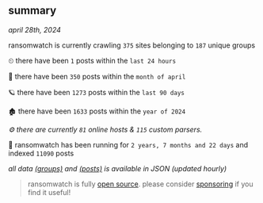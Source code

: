 
## summary
_april 28th, 2024_

ransomwatch is currently crawling `375` sites belonging to `187` unique groups

⏲ there have been `1` posts within the `last 24 hours`

🦈 there have been `350` posts within the `month of april`

🪐 there have been `1273` posts within the `last 90 days`

🏚 there have been `1633` posts within the `year of 2024`

_⚙️ there are currently `81` online hosts & `115` custom parsers._

🦕 ransomwatch has been running for `2 years, 7 months and 22 days` and indexed `11090` posts

_all data  [(groups)](http://ransomwhat.telemetry.ltd/groups) and [(posts)](http://ransomwhat.telemetry.ltd/posts) is available in JSON (updated hourly)_

> ransomwatch is fully [open source](https://github.com/joshhighet/ransomwatch#ransomwatch--). please consider [sponsoring](https://github.com/sponsors/joshhighet) if you find it useful!
